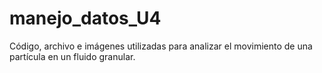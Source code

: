 # manejo_datos_U4
Código, archivo e imágenes utilizadas para analizar el movimiento de una partícula en un fluido granular.
